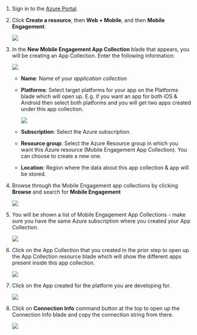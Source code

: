 
1. Sign in to the [Azure Portal](https://portal.azure.com).
2. Click **Create a resource**, then **Web + Mobile**, and then **Mobile Engagement**.
   
    ![](./media/mobile-engagement-create-app-in-portal-new/browse-azme-extension.png)
3. In the **New Mobile Engagement App Collection** blade that appears, you will be creating an App Collection. Enter the following information:
   
    ![](./media/mobile-engagement-create-app-in-portal-new/new-azme-app.png)
   
   * **Name**: Name of your *application collection* 
   * **Platforms**: Select target platforms for your app on the Platforms blade which will open up. E.g. if you want an app for both iOS & Android then select both platforms and you will get two apps created under this app collection. 
     
      ![](./media/mobile-engagement-create-app-in-portal-new/choose-platform.png)
   * **Subscription**: Select the Azure subscription. 
   * **Resource group**: Select the Azure Resource group in which you want this Azure resource (Mobile Engagement App Collection). You can choose to create a new one.  
   * **Location**: Region where the data about this app collection & app will be stored.
4. Browse through the Mobile Engagement app collections by clicking **Browse** and search for **Mobile Engagement**
   
    ![](./media/mobile-engagement-create-app-in-portal-new/browse-mobile-engagement-menu.png)
5. You will be shown a list of Mobile Engagement App Collections - make sure you have the same Azure subscription where you created your App Collection.
   
    ![](./media/mobile-engagement-create-app-in-portal-new/browse-mobile-engagement.png)
6. Click on the App Collection that you created in the prior step to open up the App Collection resource blade which will show the different apps present inside this app collection. 
   
    ![](./media/mobile-engagement-create-app-in-portal-new/mobile-engagement-app-collection.png)
7. Click on the App created for the platform you are developing for. 
   
    ![](./media/mobile-engagement-create-app-in-portal-new/mobile-engagement-app.png)
8. Click on **Connection Info** command button at the top to open up the Connection Info blade and copy the connection string from there. 
   
    ![](./media/mobile-engagement-create-app-in-portal-new/app-connection-info.png)

